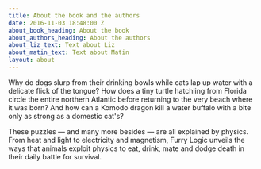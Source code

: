 ```yaml
---
title: About the book and the authors
date: 2016-11-03 18:48:00 Z
about_book_heading: About the book
about_authors_heading: About the authors
about_liz_text: Text about Liz
about_matin_text: Text about Matin
layout: about
---
```


Why do dogs slurp from their drinking bowls while cats lap up water with a delicate flick of the tongue? How does a tiny turtle hatchling from Florida circle the entire northern Atlantic before returning to the very beach where it was born? And how can a Komodo dragon kill a water buffalo with a bite only as strong as a domestic cat's?

These puzzles — and many more besides — are all explained by physics. From heat and light to electricity and magnetism, Furry Logic unveils the ways that animals exploit physics to eat, drink, mate and dodge death in their daily battle for survival.      
         
           